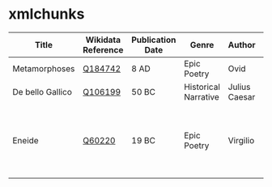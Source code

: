 # xmlchunks

| Title                  | Wikidata Reference | Publication Date | Genre          | Author     | Mentions               |
|------------------------|-------------------|-----------------|---------------|------------|------------------------|
| Metamorphoses         | [Q184742](https://www.wikidata.org/wiki/Q184742) | 8 AD            | Epic Poetry  | Ovid       | [Extraction From](https://raw.githubusercontent.com/Sebastiano-G/xmlchunks/refs/heads/main/Metamorphoses.xml) |
| De bello Gallico      | [Q106199](https://www.wikidata.org/wiki/Q106199) | 50 BC          | Historical Narrative | Julius Caesar | [Extraction From](https://raw.githubusercontent.com/Sebastiano-G/xmlchunks/refs/heads/main/DeBelloGallico.xml) |
| Eneide | [Q60220](https://www.wikidata.org/wiki/Q60220) | 19 BC | Epic Poetry | Virgilio | [Extraction From](https://query.wikidata.org/sparql) (**Suggestion**: use [P674](https://www.wikidata.org/wiki/Property:P674) to get entities related to [Q60220](https://www.wikidata.org/wiki/Q60220)) |
